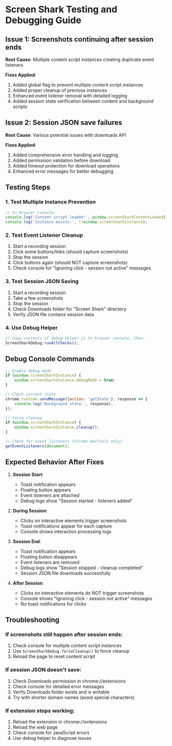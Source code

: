 # Screen Shark Testing and Debugging Guide

## Issue 1: Screenshots continuing after session ends
**Root Cause**: Multiple content script instances creating duplicate event listeners

**Fixes Applied**:
1. Added global flag to prevent multiple content script instances
2. Added proper cleanup of previous instances
3. Enhanced event listener removal with detailed logging
4. Added session state verification between content and background scripts

## Issue 2: Session JSON save failures
**Root Cause**: Various potential issues with downloads API

**Fixes Applied**:
1. Added comprehensive error handling and logging
2. Added permission validation before download
3. Added timeout protection for download operations
4. Enhanced error messages for better debugging

## Testing Steps

### 1. Test Multiple Instance Prevention
```javascript
// In browser console:
console.log('Content script loaded:', window.screenSharkContentLoaded);
console.log('Instance exists:', !!window.screenSharkInstance);
```

### 2. Test Event Listener Cleanup
1. Start a recording session
2. Click some buttons/links (should capture screenshots)
3. Stop the session
4. Click buttons again (should NOT capture screenshots)
5. Check console for "Ignoring click - session not active" messages

### 3. Test Session JSON Saving
1. Start a recording session
2. Take a few screenshots
3. Stop the session
4. Check Downloads folder for "Screen Shark" directory
5. Verify JSON file contains session data

### 4. Use Debug Helper
```javascript
// Copy contents of debug-helper.js to browser console, then:
ScreenSharkDebug.runAllChecks();
```

## Debug Console Commands

```javascript
// Enable debug mode
if (window.screenSharkInstance) {
    window.screenSharkInstance.debugMode = true;
}

// Check current state
chrome.runtime.sendMessage({action: 'getState'}, response => {
    console.log('Background state:', response);
});

// Force cleanup
if (window.screenSharkInstance) {
    window.screenSharkInstance.cleanup();
}

// Check for event listeners (Chrome DevTools only)
getEventListeners(document);
```

## Expected Behavior After Fixes

1. **Session Start**: 
   - Toast notification appears
   - Floating button appears
   - Event listeners are attached
   - Debug logs show "Session started - listeners added"

2. **During Session**:
   - Clicks on interactive elements trigger screenshots
   - Toast notifications appear for each capture
   - Console shows interaction processing logs

3. **Session End**:
   - Toast notification appears
   - Floating button disappears
   - Event listeners are removed
   - Debug logs show "Session stopped - cleanup completed"
   - Session JSON file downloads successfully

4. **After Session**:
   - Clicks on interactive elements do NOT trigger screenshots
   - Console shows "Ignoring click - session not active" messages
   - No toast notifications for clicks

## Troubleshooting

### If screenshots still happen after session ends:
1. Check console for multiple content script instances
2. Use `ScreenSharkDebug.forceCleanup()` to force cleanup
3. Reload the page to reset content script

### If session JSON doesn't save:
1. Check Downloads permission in chrome://extensions
2. Check console for detailed error messages
3. Verify Downloads folder exists and is writable
4. Try with shorter domain names (avoid special characters)

### If extension stops working:
1. Reload the extension in chrome://extensions
2. Reload the web page
3. Check console for JavaScript errors
4. Use debug helper to diagnose issues
